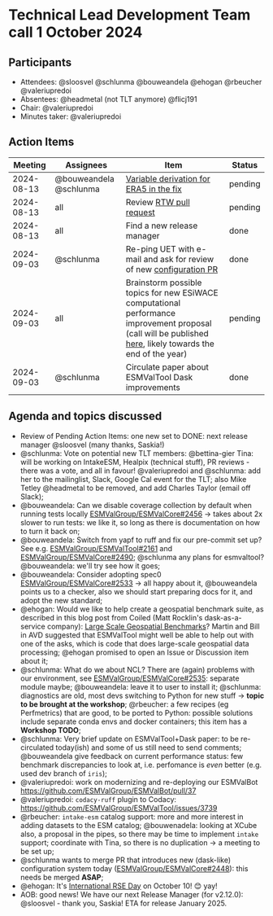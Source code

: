 # Technical Lead Development Team call 1 October 2024

## Participants

- Attendees: @sloosvel @schlunma @bouweandela @ehogan @rbeucher @valeriupredoi
- Absentees: @headmetal (not TLT anymore) @flicj191
- Chair: @valeriupredoi
- Minutes taker: @valeriupredoi

## Action Items

| Meeting | Assignees | Item | Status |
|-|-|-|-|
|2024-08-13|@bouweandela @schlunma|[Variable derivation for ERA5 in the fix](https://github.com/ESMValGroup/ESMValCore/issues/1806)|pending|
|2024-08-13|all|Review [RTW pull request](https://github.com/ESMValGroup/ESMValTool/pull/3210)|pending|
|2024-08-13|all|Find a new release manager|done|
|2024-09-03|@schlunma|Re-ping UET with e-mail and ask for review of new [configuration PR](https://github.com/ESMValGroup/ESMValCore/pull/2448)|done|
|2024-09-03|all|Brainstorm possible topics for new ESiWACE computational performance improvement proposal (call will be published [here](https://www.esiwace.eu/services/software-support), likely towards the end of the year)|pending|
|2024-09-03|@schlunma|Circulate paper about ESMValTool Dask improvements|done|

## Agenda and topics discussed

- Review of Pending Action Items: one new set to DONE: next release manager @sloosvel (many thanks, Saskia!)
- @schlunma: Vote on potential new TLT members: @bettina-gier Tina: will be working on IntakeESM, Healpix (technical stuff), PR reviews - there was a vote, and all in favour! @valeriupredoi and @schlunma: add her to the mailinglist, Slack, Google Cal event for the TLT; also Mike Tetley @headmetal to be removed, and add Charles Taylor (email off Slack);
- @bouweandela: Can we disable coverage collection by default when running tests locally [ESMValGroup/ESMValCore#2456](https://github.com/ESMValGroup/ESMValCore/pull/2456#discussion_r1634728779) -> takes about 2x slower to run tests: we like it, so long as there is documentation on how to turn it back on; 
- @bouweandela: Switch from yapf to ruff and fix our pre-commit set up? See e.g. [ESMValGroup/ESMValTool#2161](https://github.com/ESMValGroup/ESMValTool/discussions/2161) and [ESMValGroup/ESMValCore#2490](https://github.com/ESMValGroup/ESMValCore/pull/2490#issuecomment-2342899385); @schlunma any plans for esmvaltool? @bouweandela: we'll try see how it goes;
- @bouweandela: Consider adopting spec0 [ESMValGroup/ESMValCore#2533](https://github.com/ESMValGroup/ESMValCore/issues/2533) -> all happy about it, @bouweandela points us to a checker, also we should start preparing docs for it, and adopt the new standard;
- @ehogan: Would we like to help create a geospatial benchmark suite, as described in this blog post from Coiled (Matt Rocklin's dask-as-a-service company): [Large Scale Geospatial Benchmarks](https://docs.coiled.io/blog/geospatial-benchmarks.html)? Martin and Bill in AVD suggested that ESMValTool might well be able to help out with one of the asks, which is code that does large-scale geospatial data processing; @ehogan promised to open an Issue or Discussion item about it;
- @schlunma: What do we about NCL? There are (again) problems with our environment, see [ESMValGroup/ESMValCore#2535](https://github.com/ESMValGroup/ESMValCore/issues/2535): separate module maybe; @bouweandela: leave it to user to install it; @schlunma: diagnostics are old, most devs switching to Python for new stuff -> **topic to be brought at the workshop**; @rbeucher: a few recipes (eg Perfmetrics) that are good, to be ported to Python: possible solutions include separate conda envs and docker containers; this item has a **Workshop TODO**;
- @schlunma: Very brief update on ESMValTool+Dask paper: to be re-circulated today(ish) and some of us still need to send comments; @bouweandela give feedback on current performance status: few benchmark discrepancies to look at, i.e. perfomance is *even* better (e.g. used dev branch of `iris`);
- @valeriupredoi: work on modernizing and re-deploying our ESMValBot https://github.com/ESMValGroup/ESMValBot/pull/37
- @valeriupredoi: `codacy-ruff` plugin to Codacy: https://github.com/ESMValGroup/ESMValTool/issues/3739
- @rbeucher: `intake-esm` catalog support: more and more interest in adding datasets to the ESM catalog; @bouwenadela: looking at XCube also, a proposal in the pipes, so there may be time to implement `intake` support; coordinate with Tina, so there is no duplication -> a meeting to be set up;
- @schlunma wants to merge PR that introduces new (dask-like) configuration system today ([ESMValGroup/ESMValCore#2448](https://github.com/ESMValGroup/ESMValCore/pull/2448)): this needs be merged **ASAP**;
- @ehogan: It's [International RSE Day](https://society-rse.org/international-rse-day-october-10th-2024/) on October 10! :blush: yay!
- AOB: good news! We have our next Release Manager (for v2.12.0): @sloosvel - thank you, Saskia! ETA for release January 2025.
